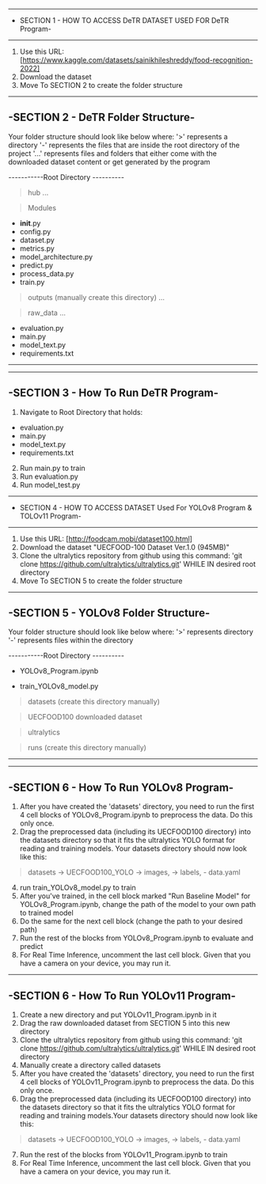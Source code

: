 ---------------------------------------------------------------
- SECTION 1 - HOW TO ACCESS DeTR DATASET USED FOR DeTR Program-
---------------------------------------------------------------
1. Use this URL: [https://www.kaggle.com/datasets/sainikhileshreddy/food-recognition-2022]
2. Download the dataset
3. Move To SECTION 2 to create the folder structure

-----------------------------------
-SECTION 2 - DeTR Folder Structure-
-----------------------------------
Your folder structure should look like below where:
'>' represents a directory
'-' represents the files that are inside the root directory of the project
'...' represents files and folders that either come with the downloaded dataset content or get generated by the program

-----------Root Directory ----------

> hub
...

> Modules
   - __init__.py
   - config.py
   - dataset.py
   - metrics.py
   - model_architecture.py
   - predict.py
   - process_data.py
   - train.py

> outputs (manually create this directory)
...

> raw_data
...

- evaluation.py
- main.py
- model_text.py
- requirements.txt
-------------------------------------

-------------------------------------
-SECTION 3 - How To Run DeTR Program-
-------------------------------------
1. Navigate to Root Directory that holds:
- evaluation.py
- main.py
- model_text.py
- requirements.txt

2. Run main.py to train
3. Run evaluation.py
4. Run model_test.py


------------------------------------------------------------------------------
- SECTION 4 - HOW TO ACCESS DATASET Used For YOLOv8 Program & TOLOv11 Program-
------------------------------------------------------------------------------
1. Use this URL: [http://foodcam.mobi/dataset100.html]
2. Download the dataset "UECFOOD-100 Dataset Ver.1.0 (945MB)"
3. Clone the ultralytics repository from github using this command: 'git clone https://github.com/ultralytics/ultralytics.git' WHILE IN desired root directory
4. Move To SECTION 5 to create the folder structure
   

-------------------------------------
-SECTION 5 - YOLOv8 Folder Structure-
-------------------------------------
Your folder structure should look like below where:
'>' represents directory
'-' represents files within the directory

-----------Root Directory ----------
- YOLOv8_Program.ipynb

- train_YOLOv8_model.py

> datasets (create this directory manually)

> UECFOOD100 downloaded dataset

> ultralytics

> runs (create this directory manually)
------------------------------------

---------------------------------------
-SECTION 6 - How To Run YOLOv8 Program-
---------------------------------------
1. After you have created the 'datasets' directory, you need to run the first 4 cell blocks of YOLOv8_Program.ipynb to preprocess the data. Do this only once.
2. Drag the preprocessed data (including its UECFOOD100 directory) into the datasets directory so that it fits the ultralytics YOLO format for reading and training models.
Your datasets directory should now look like this:

> datasets
-> UECFOOD100_YOLO -> images, -> labels, - data.yaml
   
4. run train_YOLOv8_model.py to train
5. After you've trained, in the cell block marked "Run Baseline Model" for YOLOv8_Program.ipynb, change the path of the model to your own path to trained model
6. Do the same for the next cell block (change the path to your desired path)
7. Run the rest of the blocks from YOLOv8_Program.ipynb to evaluate and predict
8. For Real Time Inference, uncomment the last cell block. Given that you have a camera on your device, you may run it.

----------------------------------------
-SECTION 6 - How To Run YOLOv11 Program-
----------------------------------------
1. Create a new directory and put YOLOv11_Program.ipynb in it
2. Drag the raw downloaded dataset from SECTION 5 into this new directory
3. Clone the ultralytics repository from github using this command: 'git clone https://github.com/ultralytics/ultralytics.git' WHILE IN desired root directory
4. Manually create a directory called datasets
5. After you have created the 'datasets' directory, you need to run the first 4 cell blocks of YOLOv11_Program.ipynb to preprocess the data. Do this only once.
6. Drag the preprocessed data (including its UECFOOD100 directory) into the datasets directory so that it fits the ultralytics YOLO format for reading and training models.Your datasets directory should now look like this:
   
> datasets
-> UECFOOD100_YOLO -> images, -> labels, - data.yaml

7. Run the rest of the blocks from YOLOv11_Program.ipynb to train
8. For Real Time Inference, uncomment the last cell block. Given that you have a camera on your device, you may run it.





